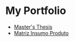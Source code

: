 # My Portfolio

* [Master's Thesis](https://github.com/andre-eco-mat/mastersthesis)
* [Matriz Insumo Produto](https://github.com/andre-eco-mat/myportfolio/tree/main/MIP)
